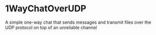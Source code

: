 # 1WayChatOverUDP
A simple one-way chat that sends messages and transmit files over the UDP protocol on top of an unreliable channel
